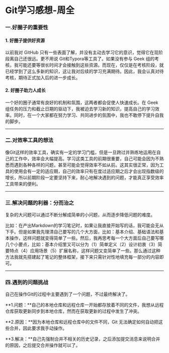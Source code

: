 # Git学习感想-周全

### 一.好圈子的重要性

#### **1. 好圈子提供好资源**

以前我对 GitHub 只有一些表面了解，并没有主动去学习它的意识，觉得它在现阶段离自己还很远。更不用说 Git和Typora等工具了。如果没有参与 Geek 组的考核，我可能还要等很长时间才会接触到这些资源。而现在，仅仅是在考核阶段，就已经学到了这么多新的知识，这让我对后续的学习充满期待。因此，我会认真对待考核，期待正式加入后的进一步成长。

#### **2. 好圈子助力人成长**

一个好的圈子通常有良好的机制和氛围，这两者都会促使人快速成长。在 Geek 组任务的压力和截止日期的驱动下，我被迫去学习新的知识，提高自己的学习效率。同时，在一个大家都在努力学习、共同进步的氛围中，我也不敢停下提升自我的脚步。

---

### 二.对效率工具的想法

像Git这样的效率工具，确实有一定的学习门槛，但是一旦跨过并熟练地运用在自己的工作中，效率会大幅提高。学习这类工具的前期很重要，自己可能会因为不熟悉而遇到各种各样的问题，甚至可能会觉得效率不如从前。这其实很正常，因为工具的使用会有一定的适应期，自己的效率只有在度过适应期之后才会出现指数级的增长，所以前期阶段一定要坚持下来，耐心地解决遇到的问题，才能真正享受效率工具带来的便利。

***

### 三.解决问题的利器：分而治之

复杂的大问题可以通过不断分解成简单的小问题，从而逐步降低问题的难度。

比如：在产出Markdown的学习笔记时，如果让我直接开始写的话，我可能会无从下手。但是如果我先理清自己要写的几个大方面，比如：基本介绍、基础语法和基本操作，这样问题就变得简单了一些。然后，我再思考每一个大方面后自己要写哪几个小要点，比如：基本介绍里又可以分为（1）简单定义（2）设计初衷（3）简要特点（4）应用场景（5）扩展名称，这样问题又变简单了一些。那么通过这种方法我就先搭建起了笔记的整体框架，接下来只需针对性地填充每一部分的内容即可。

***

### 四.遇到的问题挑战

自己在操作Git的过程中主要遇到了一个问题，不过最终解决了。

**1.问题：**自己的本地仓库和远程仓库一开始都存放着不同的文件，我想从远程仓库获取更新同步到本地仓库，然而在获取更新的过程中发生了冲突。

**2.原因：**因为本地仓库和远程仓库中的文件不同，Git 无法确定如何自动把这些合并，因此要求我手动操作。

**3.解决：**自己先强制合并不相关的历史记录，之后添加提交消息来说明合并的原因，之后提交合并操作就可以了。
